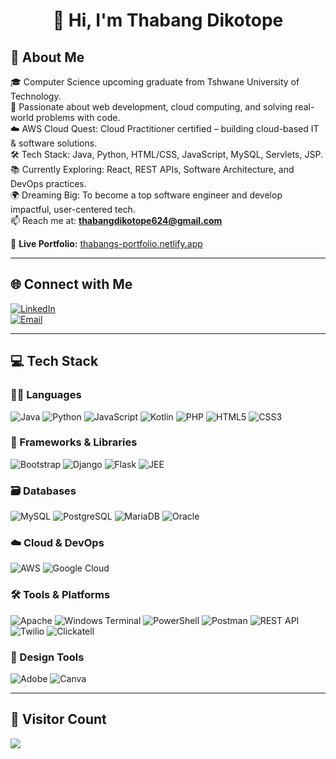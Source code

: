 <h1 align="center">👋 Hi, I'm Thabang Dikotope</h1>

## 💫 About Me

🎓 Computer Science upcoming graduate from Tshwane University of Technology.  
🚀 Passionate about web development, cloud computing, and solving real-world problems with code.  
☁️ AWS Cloud Quest: Cloud Practitioner certified – building cloud-based IT & software solutions.  
🛠️ Tech Stack: Java, Python, HTML/CSS, JavaScript, MySQL, Servlets, JSP.  
📚 Currently Exploring: React, REST APIs, Software Architecture, and DevOps practices.  
🌍 Dreaming Big: To become a top software engineer and develop impactful, user-centered tech.  
📫 Reach me at: **thabangdikotope624@gmail.com**  

🔗 **Live Portfolio:** [thabangs-portfolio.netlify.app](https://thabangs-portfolio.netlify.app)

---

## 🌐 Connect with Me

[![LinkedIn](https://img.shields.io/badge/LinkedIn-%230077B5.svg?logo=linkedin&logoColor=white)](https://www.linkedin.com/in/thabang-dikotope-135437247)  
[![Email](https://img.shields.io/badge/Email-D14836?logo=gmail&logoColor=white)](mailto:thabangdikotope624@gmail.com)

---

## 💻 Tech Stack

### 🧑‍💻 Languages  
![Java](https://img.shields.io/badge/java-%23ED8B00.svg?style=flat&logo=openjdk&logoColor=white)
![Python](https://img.shields.io/badge/python-3670A0?style=flat&logo=python&logoColor=ffdd54)
![JavaScript](https://img.shields.io/badge/javascript-%23323330.svg?style=flat&logo=javascript&logoColor=%23F7DF1E)
![Kotlin](https://img.shields.io/badge/kotlin-%237F52FF.svg?style=flat&logo=kotlin&logoColor=white)
![PHP](https://img.shields.io/badge/php-%23777BB4.svg?style=flat&logo=php&logoColor=white)
![HTML5](https://img.shields.io/badge/html5-%23E34F26.svg?style=flat&logo=html5&logoColor=white)
![CSS3](https://img.shields.io/badge/css3-%231572B6.svg?style=flat&logo=css3&logoColor=white)

### 🧰 Frameworks & Libraries  
![Bootstrap](https://img.shields.io/badge/bootstrap-%238511FA.svg?style=flat&logo=bootstrap&logoColor=white)
![Django](https://img.shields.io/badge/django-%23092E20.svg?style=flat&logo=django&logoColor=white)
![Flask](https://img.shields.io/badge/flask-%23000.svg?style=flat&logo=flask&logoColor=white)
![JEE](https://img.shields.io/badge/Java%20EE-%23D42029.svg?style=flat&logo=java&logoColor=white)

### 🗃️ Databases  
![MySQL](https://img.shields.io/badge/mysql-4479A1.svg?style=flat&logo=mysql&logoColor=white)
![PostgreSQL](https://img.shields.io/badge/postgres-%23316192.svg?style=flat&logo=postgresql&logoColor=white)
![MariaDB](https://img.shields.io/badge/MariaDB-003545?style=flat&logo=mariadb&logoColor=white)
![Oracle](https://img.shields.io/badge/Oracle-F80000?style=flat&logo=oracle&logoColor=white)

### ☁️ Cloud & DevOps  
![AWS](https://img.shields.io/badge/AWS-%23FF9900.svg?style=flat&logo=amazon-aws&logoColor=white)
![Google Cloud](https://img.shields.io/badge/GoogleCloud-%234285F4.svg?style=flat&logo=google-cloud&logoColor=white)

### 🛠️ Tools & Platforms  
![Apache](https://img.shields.io/badge/apache-%23D42029.svg?style=flat&logo=apache&logoColor=white)
![Windows Terminal](https://img.shields.io/badge/Windows%20Terminal-%234D4D4D.svg?style=flat&logo=windows-terminal&logoColor=white)
![PowerShell](https://img.shields.io/badge/PowerShell-%235391FE.svg?style=flat&logo=powershell&logoColor=white)
![Postman](https://img.shields.io/badge/Postman-FF6C37?style=flat&logo=postman&logoColor=white)
![REST API](https://img.shields.io/badge/REST%20API-%23000000.svg?style=flat&logo=api&logoColor=white)
![Twilio](https://img.shields.io/badge/Twilio-F22F46?style=flat&logo=twilio&logoColor=white)
![Clickatell](https://img.shields.io/badge/Clickatell-009FDA?style=flat&logo=clickatell&logoColor=white)

### 🎨 Design Tools  
![Adobe](https://img.shields.io/badge/adobe-%23FF0000.svg?style=flat&logo=adobe&logoColor=white)
![Canva](https://img.shields.io/badge/Canva-%2300C4CC.svg?style=flat&logo=Canva&logoColor=white)

---

## 🧾 Visitor Count
[![](https://visitcount.itsvg.in/api?id=Drey780822&icon=0&color=12)](https://visitcount.itsvg.in)
